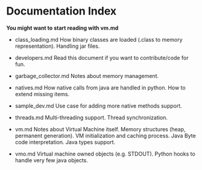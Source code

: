 Documentation Index
===================

**You might want to start reading with vm.md**

 - class_loading.md
   How binary classes are loaded (.class to memory representation).
   Handling jar files.

 - developers.md
   Read this document if you want to contribute/code for fun.

 - garbage_collector.md
   Notes about memory management.

 - natives.md
   How native calls from java are handled in python.
   How to extend missing items.

 - sample_dev.md
   Use case for adding more native methods support.

 - threads.md
   Multi-threading support.
   Thread synchronization.

 - vm.md
   Notes about Virtual Machine itself.
   Memory structures (heap, permanent generation).
   VM initialization and caching process.
   Java Byte code interpretation.
   Java types support.

 - vmo.md
   Virtual machine owned objects (e.g. STDOUT).
   Python hooks to handle very few java objects.
